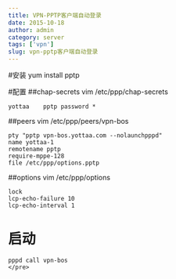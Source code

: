 ```yaml
---
title: VPN-PPTP客户端自动登录
date: 2015-10-18
author: admin
category: server
tags: ['vpn']
slug: vpn-pptp客户端自动登录
---
```


#安装
yum install pptp

#配置
##chap-secrets
vim /etc/ppp/chap-secrets

```
yottaa    pptp password *
```

##peers
vim /etc/ppp/peers/vpn-bos

```
pty "pptp vpn-bos.yottaa.com --nolaunchpppd"
name yottaa-1
remotename pptp
require-mppe-128
file /etc/ppp/options.pptp
```

##options
vim /etc/ppp/options

```
lock
lcp-echo-failure 10
lcp-echo-interval 1
```

# 启动

```
pppd call vpn-bos
</pre>
```
